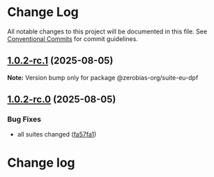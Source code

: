 # Change Log

All notable changes to this project will be documented in this file.
See [Conventional Commits](https://conventionalcommits.org) for commit guidelines.

## [1.0.2-rc.1](https://github.com/zerobias-org/suite/compare/@zerobias-org/suite-eu-dpf@1.0.2-rc.0...@zerobias-org/suite-eu-dpf@1.0.2-rc.1) (2025-08-05)

**Note:** Version bump only for package @zerobias-org/suite-eu-dpf





## [1.0.2-rc.0](https://github.com/zerobias-org/suite/compare/@zerobias-org/suite-eu-dpf@1.0.1...@zerobias-org/suite-eu-dpf@1.0.2-rc.0) (2025-08-05)


### Bug Fixes

* all suites changed ([fa57fa1](https://github.com/zerobias-org/suite/commit/fa57fa1af7628003297df46b2d7740fe95bd2666))





# Change log
